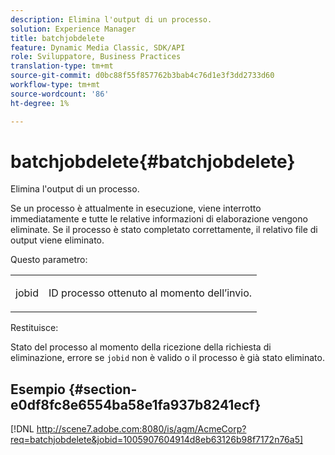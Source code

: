```yaml
---
description: Elimina l'output di un processo.
solution: Experience Manager
title: batchjobdelete
feature: Dynamic Media Classic, SDK/API
role: Sviluppatore, Business Practices
translation-type: tm+mt
source-git-commit: d0bc88f55f857762b3bab4c76d1e3f3dd2733d60
workflow-type: tm+mt
source-wordcount: '86'
ht-degree: 1%

---
```



# batchjobdelete{#batchjobdelete}

Elimina l&#39;output di un processo.

Se un processo è attualmente in esecuzione, viene interrotto immediatamente e tutte le relative informazioni di elaborazione vengono eliminate. Se il processo è stato completato correttamente, il relativo file di output viene eliminato.

Questo parametro:

<table id="simpletable_AACB976615FF4888A0816328DC48DCA3"> 
 <tr class="strow"> 
  <td class="stentry"> <p><span class="codeph"> jobid</span> </p> </td> 
  <td class="stentry"> <p>ID processo ottenuto al momento dell’invio. </p></td> 
 </tr> 
</table>

Restituisce:

Stato del processo al momento della ricezione della richiesta di eliminazione, errore se `jobid` non è valido o il processo è già stato eliminato.

## Esempio {#section-e0df8fc8e6554ba58e1fa937b8241ecf}

[!DNL http://scene7.adobe.com:8080/is/agm/AcmeCorp?req=batchjobdelete&jobid=1005907604914d8eb63126b98f7172n76a5]
